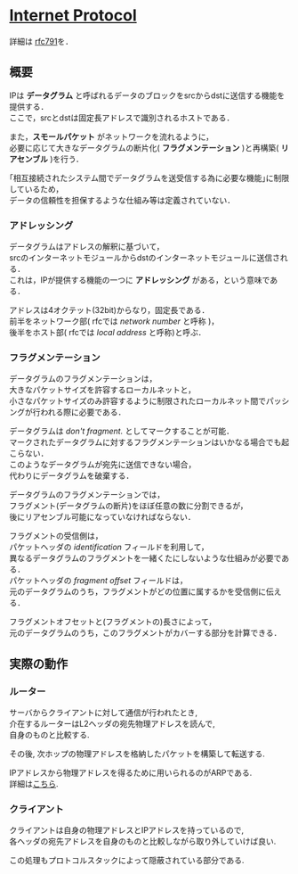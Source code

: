 # [Internet Protocol](https://tools.ietf.org/html/rfc791)

詳細は [rfc791](https://tools.ietf.org/html/rfc791)を．  

## 概要

IPは **データグラム** と呼ばれるデータのブロックをsrcからdstに送信する機能を提供する．  
ここで，srcとdstは固定長アドレスで識別されるホストである．  

また，**スモールパケット** がネットワークを流れるように，  
必要に応じて大きなデータグラムの断片化( **フラグメンテーション** )と再構築( **リアセンブル** )を行う．  

｢相互接続されたシステム間でデータグラムを送受信する為に必要な機能｣に制限しているため，  
データの信頼性を担保するような仕組み等は定義されていない．  

### アドレッシング

データグラムはアドレスの解釈に基づいて，  
srcのインターネットモジュールからdstのインターネットモジュールに送信される．  
これは，IPが提供する機能の一つに **アドレッシング** がある，という意味である．  

アドレスは4オクテット(32bit)からなり，固定長である．  
前半をネットワーク部( rfcでは *network number* と呼称 )，  
後半をホスト部( rfcでは *local address* と呼称)と呼ぶ．  

### フラグメンテーション

データグラムのフラグメンテーションは，  
大きなパケットサイズを許容するローカルネットと，  
小さなパケットサイズのみ許容するように制限されたローカルネット間でパッシングが行われる際に必要である．  

データグラムは *don't fragment.* としてマークすることが可能．  
マークされたデータグラムに対するフラグメンテーションはいかなる場合でも起こらない．  
このようなデータグラムが宛先に送信できない場合，  
代わりにデータグラムを破棄する．  

データグラムのフラグメンテーションでは，  
フラグメント(データグラムの断片)をほぼ任意の数に分割できるが，  
後にリアセンブル可能になっていなければならない．  

フラグメントの受信側は，  
パケットヘッダの *identification* フィールドを利用して，  
異なるデータグラムのフラグメントを一緒くたにしないような仕組みが必要である．  
パケットヘッダの *fragment offset* フィールドは，  
元のデータグラムのうち，フラグメントがどの位置に属するかを受信側に伝える．  

フラグメントオフセットと(フラグメントの)長さによって，  
元のデータグラムのうち，このフラグメントがカバーする部分を計算できる．  

## 実際の動作

### ルーター

サーバからクライアントに対して通信が行われたとき,  
介在するルーターはL2ヘッダの宛先物理アドレスを読んで,  
自身のものと比較する.  

その後, 次ホップの物理アドレスを格納したパケットを構築して転送する.  

IPアドレスから物理アドレスを得るために用いられるのがARPである.  
詳細は[こちら](../arp/README.md).  

### クライアント

クライアントは自身の物理アドレスとIPアドレスを持っているので,  
各ヘッダの宛先アドレスを自身のものと比較しながら取り外していけば良い.  

この処理もプロトコルスタックによって隠蔽されている部分である.  
